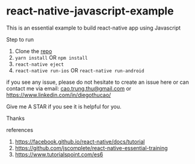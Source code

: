 # react-native-javascript-example
This is an essential example to build react-native app using Javascript

Step to run
1. Clone the [repo](https://github.com/diegothucao/react-native-javascript-example)
2. `yarn install` OR `npm install`
3. `react-native eject`
4. `react-native run-ios` OR `react-native run-android`

if you see any issue, please do not hesitate to create an issue here or can contact me via email: cao.trung.thu@gmail.com or https://www.linkedin.com/in/diegothucao/

Give me A STAR if you see it is helpful for you.

Thanks

references

1. https://facebook.github.io/react-native/docs/tutorial
2. https://github.com/jscomplete/react-native-essential-training
3. https://www.tutorialspoint.com/es6
